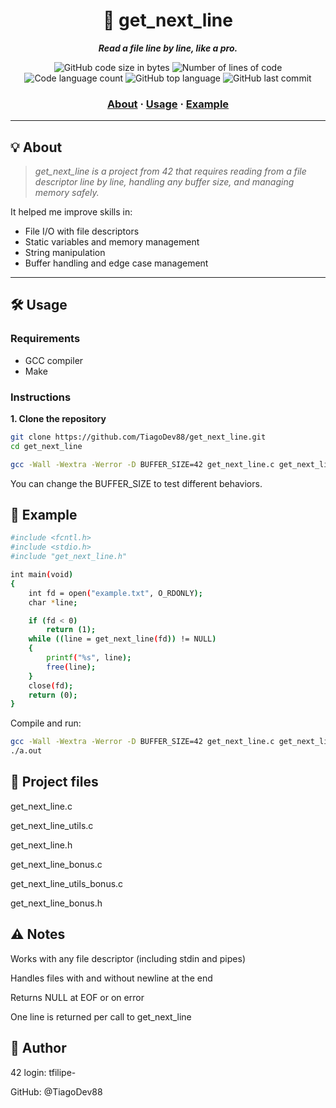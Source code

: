 <h1 align="center">
	📄 get_next_line
</h1>

<p align="center">
	<b><i>Read a file line by line, like a pro.</i></b><br>
</p>

<p align="center">
	<img alt="GitHub code size in bytes" src="https://img.shields.io/github/languages/code-size/TiagoDev88/get_next_line?color=lightblue" />
	<img alt="Number of lines of code" src="https://img.shields.io/tokei/lines/github/TiagoDev88/get_next_line?color=critical" />
	<img alt="Code language count" src="https://img.shields.io/github/languages/count/TiagoDev88/get_next_line?color=yellow" />
	<img alt="GitHub top language" src="https://img.shields.io/github/languages/top/TiagoDev88/get_next_line?color=blue" />
	<img alt="GitHub last commit" src="https://img.shields.io/github/last-commit/TiagoDev88/get_next_line?color=green" />
</p>

<h3 align="center">
	<a href="#️-about">About</a>
	<span> · </span>
	<a href="#️-usage">Usage</a>
	<span> · </span>
	<a href="#️-example">Example</a>
</h3>

---

## 💡 About

> _get_next_line is a project from 42 that requires reading from a file descriptor line by line, handling any buffer size, and managing memory safely._

It helped me improve skills in:
- File I/O with file descriptors
- Static variables and memory management
- String manipulation
- Buffer handling and edge case management

---

## 🛠️ Usage

### Requirements

- GCC compiler
- Make

### Instructions

**1. Clone the repository**

```bash
git clone https://github.com/TiagoDev88/get_next_line.git
cd get_next_line
```

```bash
gcc -Wall -Wextra -Werror -D BUFFER_SIZE=42 get_next_line.c get_next_line_utils.c main.c
```
You can change the BUFFER_SIZE to test different behaviors.

## 🧪 Example

```bash
#include <fcntl.h>
#include <stdio.h>
#include "get_next_line.h"

int main(void)
{
	int fd = open("example.txt", O_RDONLY);
	char *line;

	if (fd < 0)
		return (1);
	while ((line = get_next_line(fd)) != NULL)
	{
		printf("%s", line);
		free(line);
	}
	close(fd);
	return (0);
}
```
Compile and run:
``` bash
gcc -Wall -Wextra -Werror -D BUFFER_SIZE=42 get_next_line.c get_next_line_utils.c main.c
./a.out
```

## 📁 Project files
get_next_line.c

get_next_line_utils.c

get_next_line.h

get_next_line_bonus.c

get_next_line_utils_bonus.c

get_next_line_bonus.h

## ⚠️ Notes
Works with any file descriptor (including stdin and pipes)

Handles files with and without newline at the end

Returns NULL at EOF or on error

One line is returned per call to get_next_line

## **👤 Author**
42 login: tfilipe-

GitHub: @TiagoDev88
